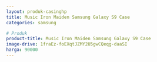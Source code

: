 ```yaml
---
layout: produk-casinghp
title: Music Iron Maiden Samsung Galaxy S9 Case
categories: samsung

# Produk
product-title: Music Iron Maiden Samsung Galaxy S9 Case
image-drive: 1fraEz-foEXqtJZMY2U5gwCQeqg-daaSI
harga: 90000
---
```

